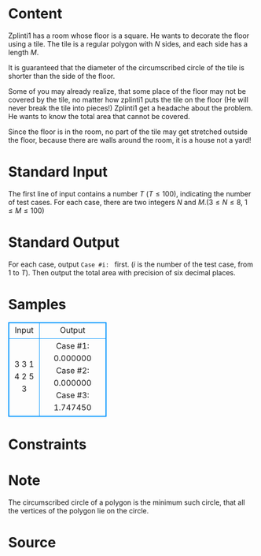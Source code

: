 
# Content

Zplinti1 has a room whose floor is a square. He wants to decorate the floor using a tile. The tile is a regular polygon with $N$ sides, and each side has a length $M$. 

It is guaranteed that the diameter of the circumscribed circle of the tile is shorter than the side of the floor. 

Some of you may already realize, that some place of the floor may not be covered by the tile, no matter how zplinti1 puts the tile on the floor (He will never break the tile into pieces!) Zplinti1 get a headache about the problem. He wants to know the total area that cannot be covered.

Since the floor is in the room, no part of the tile may get stretched outside the floor, because there are walls around the room, it is a house not a yard!

# Standard Input

The first line of input contains a number $T$ ($T\leq 100$), indicating the number of test cases. For each case, there are two integers $N$ and $M$.($3\leq N\leq 8$, $1\leq M\leq 100$)

# Standard Output

For each case, output `Case #i: ` first. ($i$ is the number of the test case, from $1$ to $T$). Then output the total area with precision of six decimal places.

# Samples

<style>
        table,table tr th, table tr td { border:1px solid #0094ff; }
        table { width: 200px; min-height: 25px; line-height: 25px; text-align: center; border-collapse: collapse;}   
    </style>
<table>
	<tr>
		<td>Input</td>
		<td>Output</td>
	</tr>
<tr><td>3
3 1
4 2
5 3</td><td>Case #1: 0.000000
Case #2: 0.000000
Case #3: 1.747450</td></tr></table>


# Constraints



# Note

The circumscribed circle of a polygon is the minimum such circle, that all the vertices of the polygon lie on the circle.

# Source



